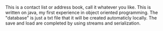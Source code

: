 This is a contact list or address book, call it whatever you like. This is written on java, my first experience in object oriented programming. The "database" is just a txt file that it will be created automaticly locally. The save and load are completed by using streams and serialization.
